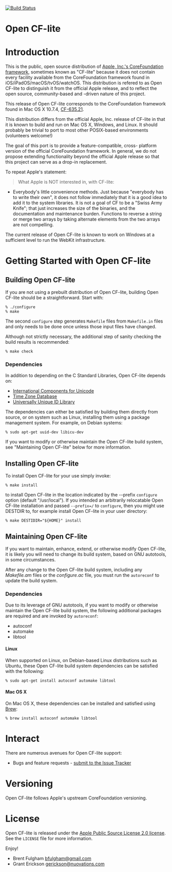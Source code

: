 [![Build Status][opencflite-github-action-svg]][opencflite-github-action]

[opencflite-github]: https://github.com/gerickson/opencflite
[opencflite-github-action]: https://github.com/gerickson/opencflite/actions?query=workflow%3ABuild+branch%3Amain+event%3Apush
[opencflite-github-action-svg]: https://github.com/gerickson/opencflite/actions/workflows/build.yml/badge.svg?branch=main&event=push

Open CF-lite
============

# Introduction

This is the public, open source distribution of [Apple, Inc.'s
CoreFoundation framework](https://opensource.apple.com/source/CF/),
sometimes known as "CF-lite" because it does not contain every
facility available from the CoreFoundation framework found in
iOS/iPadOS/macOS/tvOS/watchOS. This distribution is refered to as Open
CF-lite to distinguish it from the official Apple release, and to
reflect the open source, community-based and -driven nature of this
project.

This release of Open CF-lite corresponds to the CoreFoundation
framework found in Mac OS X 10.7.4,
[CF-635.21](https://opensource.apple.com/source/CF/CF-635.21/).

This distribution differs from the official Apple, Inc. release of
CF-lite in that it is known to build and run on Mac OS X, Windows, and
Linux. It should probably be trivial to port to most other POSIX-based
environments (volunteers welcome!)

The goal of this port is to provide a feature-compatible, cross-
platform version of the official CoreFoundation framework. In general,
we do not propose extending functionality beyond the official Apple
release so that this project can serve as a drop-in replacement.

To repeat Apple's statement:

> What Apple is NOT interested in, with CF-lite:
* Everybody's little convenience methods. Just because "everybody has to
write their own", it does not follow immediately that it is a good
idea to add it to the system libraries. It is not a goal of CF to be a
"Swiss Army Knife"; that just increases the size of the binaries, and
the documentation and maintenance burden. Functions to reverse a
string or merge two arrays by taking alternate elements from the two
arrays are not compelling.

The current release of Open CF-lite is known to work on Windows at a
sufficient level to run the WebKit infrastructure.

# Getting Started with Open CF-lite

## Building Open CF-lite

If you are not using a prebuilt distribution of Open CF-lite,
building Open CF-lite should be a straightforward. Start with:

    % ./configure
    % make

The second `configure` step generates `Makefile` files from
`Makefile.in` files and only needs to be done once unless those input
files have changed.

Although not strictly necessary, the additional step of sanity
checking the build results is recommended:

    % make check

### Dependencies

In addition to depending on the C Standard Libraries, Open
CF-lite depends on:

  * [International Components for Unicode](http://icu-project.org/)
  * [Time Zone Database](https://www.iana.org/time-zones)
  * [Universally Unique ID Library](http://e2fsprogs.sourceforge.net)

The dependencies can either be satisfied by building them directly
from source, or on system such as Linux, installing them using a
package management system. For example, on Debian systems:

    % sudo apt-get uuid-dev libicu-dev

If you want to modify or otherwise maintain the Open CF-lite build
system, see "Maintaining Open CF-lite" below for more information.

## Installing Open CF-lite

To install Open CF-lite for your use simply invoke:

    % make install

to install Open CF-lite in the location indicated by the --prefix
`configure` option (default "/usr/local"). If you intended an
arbitrarily relocatable Open CF-lite installation and passed
`--prefix=/` to `configure`, then you might use DESTDIR to, for
example install Open CF-lite in your user directory:

    % make DESTIDIR="${HOME}" install

## Maintaining Open CF-lite

If you want to maintain, enhance, extend, or otherwise modify Open
CF-lite, it is likely you will need to change its build system,
based on GNU autotools, in some circumstances.

After any change to the Open CF-lite build system, including any
*Makefile.am* files or the *configure.ac* file, you must run the
`autoreconf` to update the build system.

### Dependencies

Due to its leverage of GNU autotools, if you want to modify or
otherwise maintain the Open CF-lite build system, the following
additional packages are required and are invoked by `autoreconf`:

  * autoconf
  * automake
  * libtool

#### Linux

When supported on Linux, on Debian-based Linux distributions such as
Ubuntu, these Open CF-lite build system dependencies can be satisfied
with the following:

    % sudo apt-get install autoconf automake libtool

#### Mac OS X

On Mac OS X, these dependencies can be installed and satisfied using
[Brew](https://brew.sh/):

    % brew install autoconf automake libtool

# Interact

There are numerous avenues for Open CF-lite support:

  * Bugs and feature requests - [submit to the Issue Tracker](https://github.com/gerickson/opencflite/issues)

# Versioning

Open CF-lite follows Apple's upstream CoreFoundation versioning.

# License

Open CF-lite is released under the [Apple Public Source License 2.0 license](https://opensource.org/licenses/APSL-2.0).
See the `LICENSE` file for more information.

Enjoy!

* Brent Fulgham <bfulgham@gmail.com>
* Grant Erickson <gerickson@nuovations.com>
